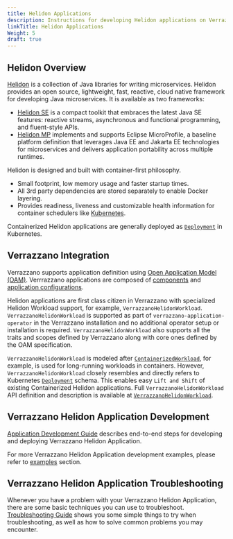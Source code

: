 ```yaml
---
title: Helidon Applications
description: Instructions for developing Helidon applications on Verrazzano
linkTitle: Helidon Applications
Weight: 5
draft: true
---
```

## Helidon Overview

[Helidon](https://helidon.io) is a collection of Java libraries for writing microservices. Helidon provides an open source, 
lightweight, fast, reactive, cloud native framework for developing Java microservices. It is available as two frameworks: 

- [Helidon SE](https://helidon.io/docs/latest/#/se/introduction/01_introduction) is a compact toolkit that embraces the 
  latest Java SE features: reactive streams, asynchronous and functional programming, and fluent-style APIs.
- [Helidon MP](https://helidon.io/docs/latest/#/mp/introduction/01_introduction) implements and supports Eclipse MicroProfile, 
  a baseline platform definition that leverages Java EE and Jakarta EE technologies for microservices and delivers application 
  portability across multiple runtimes.

Helidon is designed and built with container-first philosophy.

- Small footprint, low memory usage and faster startup times.
- All 3rd party dependencies are stored separately to enable Docker layering.
- Provides readiness, liveness and customizable health information for container schedulers like [Kubernetes](https://kubernetes.io/).

Containerized Helidon applications are generally deployed as [`Deployment`](https://kubernetes.io/docs/reference/kubernetes-api/workload-resources/deployment-v1/) in Kubernetes.

## Verrazzano Integration

Verrazzano supports application definition using [Open Application Model (OAM)](https://oam.dev/). Verrrazzano applications 
are composed of [components](https://github.com/oam-dev/spec/blob/master/3.component.md) and
[application configurations](https://github.com/oam-dev/spec/blob/master/7.application_configuration.md).

Helidon applications are first class citizen in Verrazzano with specialized Helidon Workload support, for example, 
`VerrazzanoHelidonWorkload`. `VerrazzanoHelidonWorkload` is supported as part of `verrazzano-application-operator` in the
Verrazzano installation and no additional operator setup or installation is required. `VerrazzanoHelidonWorkload` also supports all 
the traits and scopes defined by Verrazzano along with core ones defined by the OAM specification.

`VerrazzanoHelidonWorkload` is modeled after [`ContainerizedWorkload`](https://github.com/oam-dev/spec/blob/v0.2.1/core/workloads/containerized_workload/containerized_workload.md), 
for example, is used for long-running workloads in containers. However, `VerrazzanoHelidonWorkload` closely resembles and directly refers to
Kubernetes [`Deployment`](https://kubernetes.io/docs/reference/kubernetes-api/workload-resources/deployment-v1/) schema. This
enables easy `Lift and Shift` of existing Containerized Helidon applications. Full `VerrazzanoHelidonWorkload` API 
definition and description is available at [`VerrazzanoHelidonWorkload`](content/en/docs/reference/API/OAM/Workloads.md "VerrazzanoHelidonWorkload").

## Verrazzano Helidon Application Development 
[Application Development Guide](content/en/docs/guides/application-deployment-guide.md) describes end-to-end steps for 
developing and deploying Verrazzano Helidon Application.

For more Verrazzano Helidon Application development examples, please refer to [examples](content/en/docs/examples) section.

## Verrazzano Helidon Application Troubleshooting
Whenever you have a problem with your Verrazzano Helidon Application, there are some basic techniques you 
can use to troubleshoot. [Troubleshooting Guide](content/en/docs/releasenotes/Troubleshooting.md) shows you some simple 
things to try when troubleshooting, as well as how to solve common problems you may encounter.
